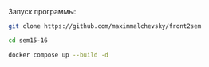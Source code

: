 Запуск программы:

```bash
git clone https://github.com/maximmalchevsky/front2sem
```
```bash
cd sem15-16
```
```bash
docker compose up --build -d
```